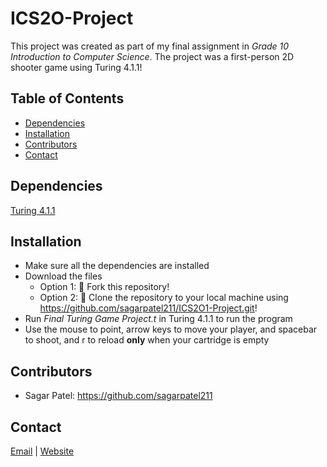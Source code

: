 # ICS2O-Project
This project was created as part of my final assignment in *Grade 10 Introduction to Computer Science*. The project was a first-person 2D shooter game using Turing 4.1.1!


## Table of Contents
* [Dependencies](#dependencies)
* [Installation](#installation)
* [Contributors](#contributors)
* [Contact](#contact)


## Dependencies
[Turing 4.1.1](http://compsci.ca/holtsoft/)


## Installation
* Make sure all the dependencies are installed
* Download the files
  * Option 1: 🍴 Fork this repository!
  * Option 2: 🧪 Clone the repository to your local machine using https://github.com/sagarpatel211/ICS2O1-Project.git!
* Run *Final Turing Game Project.t* in Turing 4.1.1 to run the program
* Use the mouse to point, arrow keys to move your player, and spacebar to shoot, and r to reload **only** when your cartridge is empty


## Contributors
* Sagar Patel: https://github.com/sagarpatel211


## Contact
[Email](mailto:patelsag@students.dsbn.org) | [Website](https://sagarpatel211.github.io/)
